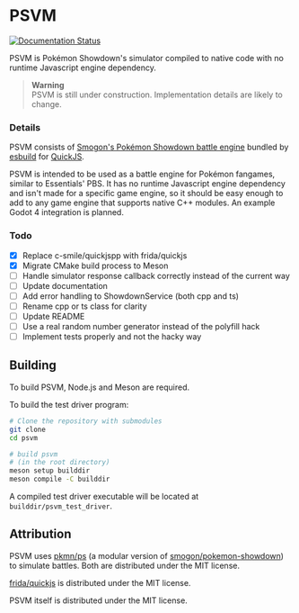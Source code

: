 # PSVM

[![Documentation Status](https://readthedocs.org/projects/psvm/badge/?version=latest)](https://psvm.readthedocs.io/en/latest/?badge=latest)

PSVM is Pokémon Showdown's simulator compiled to native code with no runtime Javascript engine dependency.

> **Warning**  
> PSVM is still under construction. Implementation details are likely to change.

### Details

PSVM consists of [Smogon's Pokémon Showdown battle engine](https://github.com/smogon/pokemon-showdown) bundled
by [esbuild](https://esbuild.github.io) for [QuickJS](https://github.com/bellard/quickjs).

PSVM is intended to be used as a battle engine for Pokémon fangames, similar to Essentials' PBS. It has no runtime
Javascript engine dependency and isn't made for a specific game engine, so it should be easy enough to add to any game
engine that supports native C++ modules. An example Godot 4 integration is planned.

### Todo

- [x] Replace c-smile/quickjspp with frida/quickjs
- [x] Migrate CMake build process to Meson
- [ ] Handle simulator response callback correctly instead of the current way
- [ ] Update documentation
- [ ] Add error handling to ShowdownService (both cpp and ts)
- [ ] Rename cpp or ts class for clarity
- [ ] Update README
- [ ] Use a real random number generator instead of the polyfill hack
- [ ] Implement tests properly and not the hacky way

## Building

To build PSVM, Node.js and Meson are required.

To build the test driver program:

```bash
# Clone the repository with submodules
git clone
cd psvm

# build psvm
# (in the root directory)
meson setup builddir
meson compile -C builddir
```

A compiled test driver executable will be located at `builddir/psvm_test_driver`.

## Attribution

PSVM uses [pkmn/ps](https://github.com/pkmn/ps) (a modular version
of [smogon/pokemon-showdown](https://github.com/smogon/pokemon-showdown)) to simulate battles. Both are distributed
under the MIT license.

[frida/quickjs](https://github.com/frida/quickjs) is distributed under the MIT license.

PSVM itself is distributed under the MIT license.
